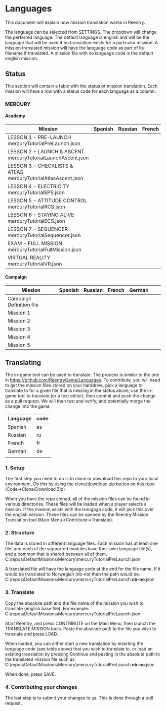 # Languages
This document will explain how mission translation works in Reentry.

The language can be selected from SETTINGS. The dropdown will change the perferred language. The default language is english and will be the language that will be used if no translation exists for a particular mission.
A mission translated mission will have the language code as part of its filename if translated. A mission file with no language code is the default english mission.

## Status
This section will contain a table with the status of mission translation. Each mission will have a row with a status code for each language as a column.
### MERCURY
#### Academy
| Mission                                                           | Spanish | Russian | French | German |   |   |
|-------------------------------------------------------------------|---------|---------|--------|--------|---|---|
| LESSON 1 - PRE-LAUNCH</br>mercuryTutorialPreLaunch.json           |         |         |        |        |   |   |
| LESSON 2 - LAUNCH & ASCENT</br>mercuryTutorialLaunchAscent.json   |         |         |        |        |   |   |
| LESSON 3 - CHECKLISTS & ATLAS</br>mercuryTutorialAtlasAscent.json |         |         |        |        |   |   |
| LESSON 4 - ELECTRICITY</br>mercuryTutorialEPS.json                |         |         |        |        |   |   |
| LESSON 5 - ATTITUDE CONTROL</br>mercuryTutorialRCS.json           |         |         |        |        |   |   |
| LESSON 6 - STAYING ALIVE</br>mercuryTutorialECS.json              |         |         |        |        |   |   |
| LESSON 7 - SEQUENCER</br>mercuryTutorialSequencer.json            |         |         |        |        |   |   |
| EXAM - FULL MISSION</br>mercuryTutorialFullMission.json           |         |         |        |        |   |   |
| VIRTUAL REALITY</br>mercuryTutorialVR.json                        |         |         |        |        |   |   |

#### Campaign
| Mission                                                 | Spanish | Russian | French | German |   |   |
|---------------------------------------------------------|---------|---------|--------|--------|---|---|
| Campaign Definition file                                |         |         |        |        |   |   |
| Mission 1                                               |         |         |        |        |   |   |
| Mission 2                                               |         |         |        |        |   |   |
| Mission 3                                               |         |         |        |        |   |   |
| Mission 4                                               |         |         |        |        |   |   |
| Mission 5                                               |         |         |        |        |   |   |

## Translating
The in-game tool can be used to translate. The process is similar to the one in https://github.com/ReentryGame/Languages.
To contribute, you will need to get the mission files stored on your harddrive, pick a language to translate to for a given file that is missing in the status above, use the in-game tool to translate (or a text editor), then commit and push the change as a pull request. We will then test and verify, and potentially merge the change into the game.

| Language | code |
|----------|------|
| Spanish  | es   |
| Russian  | ru   |
| French   | fr   |
| German   | de   |
|          |      |

### 1. Setup
The first step you need to do is to clone or download this repo to your local environment. Do this by using the clone/download zip button on this repo (Code->Clone/Download Zip)

When you have the repo cloned, all of the mission files can be found in various directories. These files will be loaded when a player selects a mission. If the mission exists with the lanugage code, it will pick this over the english version. These files can be opened by the Reentry Mission Translation tool (Main Menu->Contribute->Translate).

### 2. Structure
The data is stored in different language files. Each mission has at least one file, and each of the supported modules have their own language file(s), and a common that is shared between all of them.
C:\repos\DefaultMissions\Mercury\mercuryTutorialPreLaunch.json

A translated file will have the language code at the end for the file name. If it would be translated to Norwegian (nb-no) then the path would be:
C:\repos\DefaultMissions\Mercury\mercuryTutorialPreLaunch.**nb-no**.json

### 3. Translate
Copy the absolute path and the file name of the mission you wish to translate (english base file). For example:
C:\repos\DefaultMissions\Mercury\mercuryTutorialPreLaunch.json

Start Reentry, and press CONTRIBUTE on the Main Menu, then launch the TRANSLATE MISSION tools.
Paste the absolute path to the file you wish to translate and press LOAD.

When loaded, you can either start a new translation by inserting the language code (see table above) that you wish to translate to, or load an existing translation by pressing Continue and pasting in the absolute path to the translated mission file such as:
C:\repos\DefaultMissions\Mercury\mercuryTutorialPreLaunch.**nb-no**.json

When done, press SAVE.

### 4. Contributing your changes
The last step is to submit your changes to us. This is done through a pull request.

